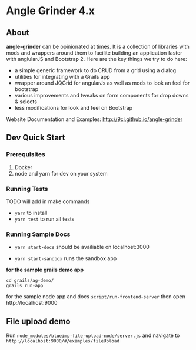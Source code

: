 # Angle Grinder 4.x

## About
__angle-grinder__ can be opinionated at times. It is a collection of libraries with mods and wrappers around them to facilite building an application faster with anglularJS and Bootstrap 2.
Here are the key things we try to do here:

- a simple generic framework to do CRUD from a grid using a dialog
- utilities for integrating with a Grails app
- wrapper around JQGrid for angularJs as well as mods to look an feel for bootstrap
- various improvements and tweaks on form components for drop downs & selects
- less modifications for look and feel on Bootstrap

Website Documentation and Examples: http://9ci.github.io/angle-grinder

## Dev Quick Start

### Prerequisites

1. Docker
2. node and yarn for dev on your system

### Running Tests

TODO will add in make commands

- `yarn` to install
- `yarn test` to run all tests

### Running Sample Docs

- `yarn start-docs` should be availiable on localhost:3000

- `yarn start-sandbox` runs the sandbox app

**for the sample grails demo app**

```
cd grails/ag-demo/
grails run-app
```

for the sample node app and docs
`script/run-frontend-server`
then open http://localhost:9000

## File upload demo

Run `node_modules/blueimp-file-upload-node/server.js`
and navigate to `http://localhost:9000/#/examples/fileUpload`

